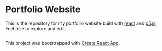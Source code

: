 # Portfolio Website

This is the repository for my portfolio website build with [react](https://reactjs.org/) and [p5.js](https://p5js.org/). Feel free to explore and edit.

##

This project was bootstrapped with [Create React App](https://github.com/facebook/create-react-app).
